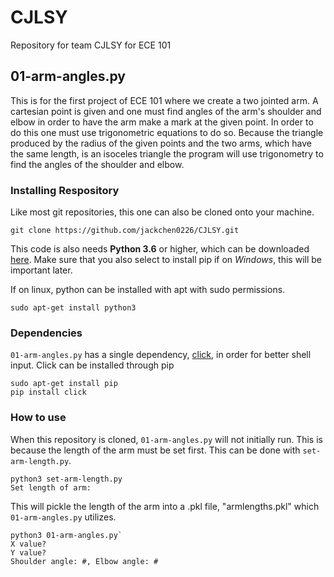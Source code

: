 # CJLSY
Repository for team CJLSY for ECE 101

## 01-arm-angles.py

This is for the first project of ECE 101 where we create a two jointed arm.
A cartesian point is given and one must find angles of the arm's shoulder and elbow in order to have the arm make a mark at the given point.
In order to do this one must use trigonometric equations to do so. Because the triangle produced by the radius
of the given points and the two arms, which have the same length, is an isoceles triangle the program will use trigonometry to find the angles
of the shoulder and elbow.

### Installing Respository

Like most git repositories, this one can also be cloned onto your machine.

`git clone https://github.com/jackchen0226/CJLSY.git`

This code is also needs **Python 3.6** or higher, which can be downloaded [here](https://www.python.org/downloads/release/python-363/).
Make sure that you also select to install pip if on *Windows*, this will be important later.

If on linux, python can be installed with apt with sudo permissions.

`sudo apt-get install python3`

### Dependencies

`01-arm-angles.py` has a single dependency, [click](http://click.pocoo.org/5/), in order for better shell input. Click can be installed through pip

```
sudo apt-get install pip
pip install click
```

### How to use

When this repository is cloned, `01-arm-angles.py` will not initially run. This is because the length of the arm must be set first. This can be done
with `set-arm-length.py`.

```
python3 set-arm-length.py
Set length of arm:
```

This will pickle the length of the arm into a .pkl file, "armlengths.pkl" which `01-arm-angles.py` utilizes.

```
python3 01-arm-angles.py`
X value?
Y value?
Shoulder angle: #, Elbow angle: #
```
